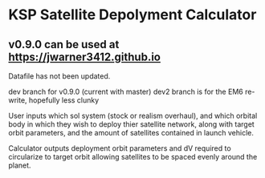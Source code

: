 # KSP Satellite Depolyment Calculator
## v0.9.0 can be used at https://jwarner3412.github.io
Datafile has not been updated.

dev branch for v0.9.0 (current with master)
dev2 branch is for the EM6 re-write, hopefully less clunky

User inputs which sol system (stock or realism overhaul), and which orbital body in which they wish to deploy thier satellite network, along with target orbit parameters, and the amount of satellites contained in launch vehicle.

Calculator outputs deployment orbit parameters and dV required to circularize to target orbit allowing satellites to be spaced evenly around the planet.